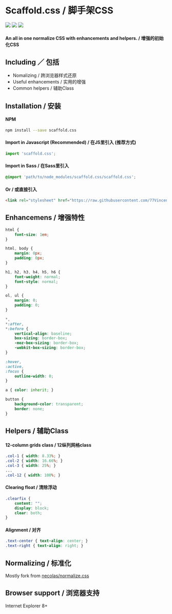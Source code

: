 # Scaffold.css  /  脚手架CSS

<a href="https://travis-ci.org/77Vincent/scaffold.css"><img src="https://travis-ci.org/77Vincent/scaffold.css.svg?branch=master"></a>
<a href="https://www.npmjs.com/package/scaffold.css"><img src="https://img.shields.io/badge/npm-v1.1.0-blue.svg"></a>
<a href="https://github.com/77Vincent/scaffold.css/blob/master/LICENSE"><img src="https://img.shields.io/npm/l/express.svg"></a>

#### An all in one normalize CSS with enhancements and helpers. / 增强的初始化CSS

## Including ／ 包括

* Nomalizing / 跨浏览器样式还原
* Useful enhancements / 实用的增强
* Common helpers / 辅助Class

## Installation / 安装
#### NPM

```sh
npm install --save scaffold.css
```

#### Import in Javascript (Recommended) / 在JS里引入 (推荐方式)

```js
import 'scaffold.css';
```

#### Import in Sass / 在Sass里引入

```scss
@import 'path/to/node_modules/scaffold.css/scaffold.css';
```

#### Or / 或直接引入

```html
<link rel="stylesheet" href="https://raw.githubusercontent.com/77Vincent/scaffold.css/master/scaffold.css">
```

## Enhancemens / 增强特性

```css
html {
    font-size: 1em;
}

html, body {
    margin: 0px;
    padding: 0px;
}

h1, h2, h3, h4, h5, h6 {
    font-weight: normal;
    font-style: normal;
}

ol, ul {
    margin: 0;
    padding: 0;
}

*,
*:after,
*:before {
    vertical-align: baseline;
    box-sizing: border-box;
    -moz-box-sizing: border-box;
    -webkit-box-sizing: border-box;
}

:hover,
:active,                                                                                                                                                      
:focus {
    outline-width: 0;
}

a { color: inherit; }

button {           
    background-color: transparent;
    border: none;                                                                                                                           
}      
```

## Helpers / 辅助Class

#### 12-column grids class / 12纵列网格class
```css
.col-1 { width: 8.33%; }
.col-2 { width: 16.66%; }
.col-3 { width: 25%; }
...
.col-12 { width: 100%; }
```

#### Clearing float / 清除浮动
```css
.clearfix {
    content: "";
    display: block;
    clear: both;
}
```

#### Alignment / 对齐
```css
.text-center { text-align: center; }
.text-right { text-align: right; }
```

## Normalizing / 标准化
Mostly fork from <a href="https://github.com/necolas/normalize.css">necolas/normalize.css</a>

## Browser support / 浏览器支持
Internet Explorer 8+
